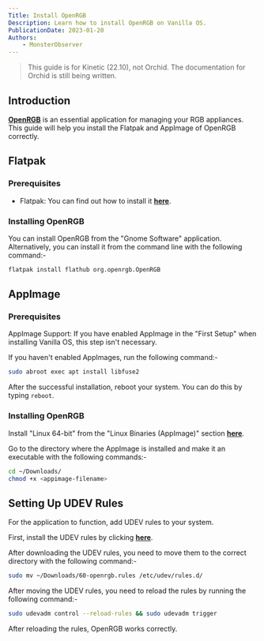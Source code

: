 ```yaml
---
Title: Install OpenRGB
Description: Learn how to install OpenRGB on Vanilla OS.
PublicationDate: 2023-01-20
Authors:
    - MonsterObserver
---
```


> This guide is for Kinetic (22.10), not Orchid. The documentation for Orchid is still being written.

## Introduction

[**OpenRGB**](https://openrgb.org/) is an essential application for managing your RGB appliances. This guide will help you install the Flatpak and AppImage of OpenRGB correctly.

## Flatpak

### Prerequisites

- Flatpak: You can find out how to install it [**here**](/2022/12/09/install-flatpaks.html).

### Installing OpenRGB

You can install OpenRGB from the "Gnome Software" application. Alternatively, you can install it from the command line with the following command:-

```bash
flatpak install flathub org.openrgb.OpenRGB
```

## AppImage

### Prerequisites

AppImage Support: If you have enabled AppImage in the "First Setup" when installing Vanilla OS, this step isn't necessary.

If you haven't enabled AppImages, run the following command:-

```bash
sudo abroot exec apt install libfuse2
```

After the successful installation, reboot your system. You can do this by typing `reboot`.

### Installing OpenRGB

Install "Linux 64-bit" from the "Linux Binaries (AppImage)" section [**here**](https://gitlab.com/CalcProgrammer1/OpenRGB/-/releases/permalink/latest#Linux-64-bit).

Go to the directory where the AppImage is installed and make it an executable with the following commands:-

```bash
cd ~/Downloads/
chmod +x <appimage-filename>
```

## Setting Up UDEV Rules

For the application to function, add UDEV rules to your system.

First, install the UDEV rules by clicking [**here**](https://gitlab.com/CalcProgrammer1/OpenRGB/-/jobs/artifacts/master/raw/60-openrgb.rules?job=Linux+64+AppImage&inline=false).

After downloading the UDEV rules, you need to move them to the correct directory with the following command:-

```bash
sudo mv ~/Downloads/60-openrgb.rules /etc/udev/rules.d/
```

After moving the UDEV rules, you need to reload the rules by running the following command:-

```bash
sudo udevadm control --reload-rules && sudo udevadm trigger
```

After reloading the rules, OpenRGB works correctly.
